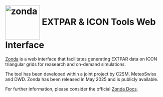 # <img src="https://polybox.ethz.ch/index.php/s/c8uZqrzwk45wpBx/download?path=%2Fpng&files=zonda-high-resolution-logo-transparent.png" width="110" valign="middle" alt="zonda"/> EXTPAR & ICON Tools Web Interface

[Zonda](https://zonda.ethz.ch/) is a web interface that facilitates generating EXTPAR data on ICON triangular grids for reasearch and on-demand simulations.

The tool has been developed within a joint project by C2SM, MeteoSwiss and DWD. Zonda has been released in May 2025 and is publicly available.

For further information, please consider the official [Zonda Docs](https://zonda.ethz.ch/docs).